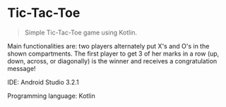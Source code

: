 # Tic-Tac-Toe

> Simple Tic-Tac-Toe game using Kotlin.

Main functionalities are: two players alternately put X's and O's in the shown compartments. The first player to get 3 of her marks in a row (up, down, across, or diagonally) is the winner and receives a congratulation message!

IDE: Android Studio 3.2.1

Programming language: Kotlin

